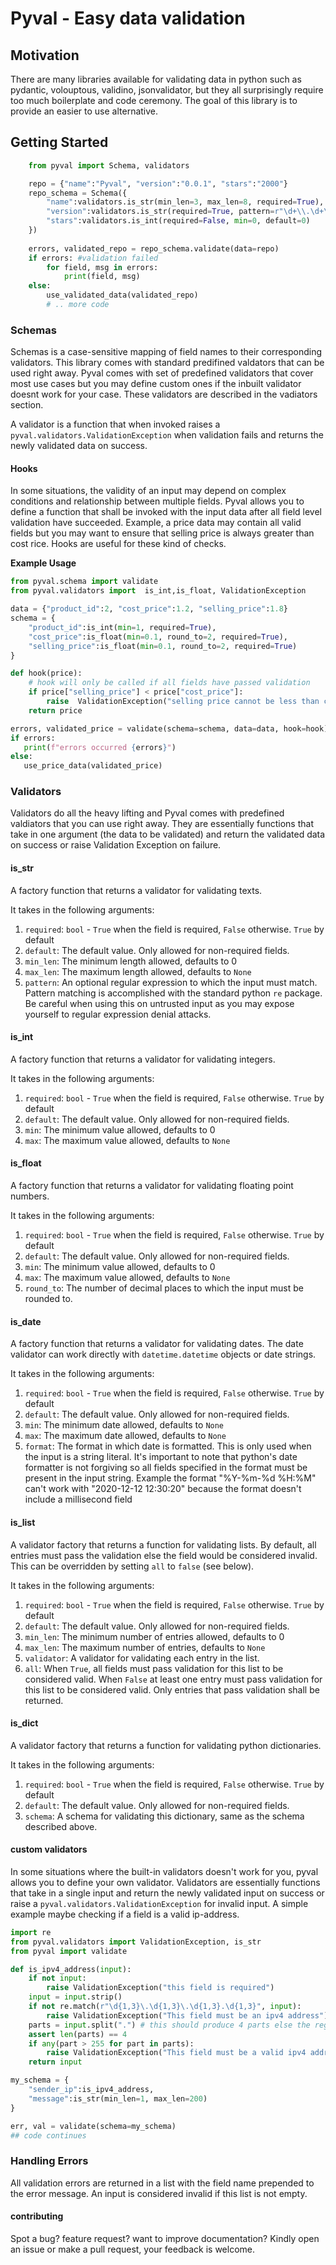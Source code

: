 # Pyval - Easy data validation 

## Motivation 
There are many libraries available for validating data in python such as pydantic, volouptous, validino, jsonvalidator,
but they all surprisingly require too much boilerplate and code ceremony. The goal of this library is to provide an
easier to use alternative. 


## Getting Started

```python
    from pyval import Schema, validators

    repo = {"name":"Pyval", "version":"0.0.1", "stars":"2000"} 
    repo_schema = Schema({
        "name":validators.is_str(min_len=3, max_len=8, required=True),
        "version":validators.is_str(required=True, pattern=r"\d+\\.\d+\\.\d+"),
        "stars":validators.is_int(required=False, min=0, default=0)
    })
    
    errors, validated_repo = repo_schema.validate(data=repo)
    if errors: #validation failed
        for field, msg in errors:
            print(field, msg)
    else:
        use_validated_data(validated_repo)
        # .. more code
```

### Schemas
Schemas is a case-sensitive mapping of field names to their corresponding validators. This library comes with standard
predifined valdators that can be used right away. Pyval comes with set of predefined validators that cover most use
cases but you may define custom ones if the inbuilt validator doesnt work for your case. These validators are described
in the vadiators section.

A validator is a function that when invoked raises a `pyval.validators.ValidationException` when validation fails and 
returns the newly validated data on success. 

#### Hooks
In some situations, the validity of an input may depend on complex conditions and relationship between multiple fields.
Pyval allows you to define a function that shall be invoked with the input data after all field level validation have
succeeded. Example, a price data may contain all valid fields but you may want to ensure that selling price is always
greater than cost rice. Hooks are useful for these kind of checks. 

**Example Usage**
```python
from pyval.schema import validate
from pyval.validators import  is_int,is_float, ValidationException

data = {"product_id":2, "cost_price":1.2, "selling_price":1.8}
schema = {
    "product_id":is_int(min=1, required=True),
    "cost_price":is_float(min=0.1, round_to=2, required=True), 
    "selling_price":is_float(min=0.1, round_to=2, required=True)
}

def hook(price): 
    # hook will only be called if all fields have passed validation 
    if price["selling_price"] < price["cost_price"]:
        raise  ValidationException("selling price cannot be less than cost price")
    return price

errors, validated_price = validate(schema=schema, data=data, hook=hook)
if errors:
   print(f"errors occurred {errors}")
else:
   use_price_data(validated_price)
```

### Validators
Validators do all the heavy lifting and Pyval comes with predefined valdiators that you can use right away.
They are essentially functions that take in one argument (the data to be validated) and return the validated data on
success or raise Validation Exception on failure. 

#### is_str 
A factory function that returns a validator for validating texts.
 
It takes in the following arguments:
1. `required`: `bool` - `True` when the field is required, `False` otherwise. `True` by default
2. `default`: The default value. Only allowed for non-required fields. 
3. `min_len`: The minimum length allowed, defaults to 0 
4. `max_len`: The maximum length allowed, defaults to `None`
5. `pattern`: An optional regular expression to which the input must match. Pattern matching is accomplished with 
              the standard python `re` package.  Be careful when using this on untrusted input as you may expose
              yourself to regular expression denial attacks. 

#### is_int
A factory function that returns a validator for validating integers.

It takes in the following arguments:
1. `required`: `bool` - `True` when the field is required, `False` otherwise. `True` by default
2. `default`: The default value. Only allowed for non-required fields. 
3. `min`: The minimum value allowed, defaults to 0 
4. `max`: The maximum value allowed, defaults to `None`


#### is_float
A factory function that returns a validator for validating floating point numbers. 

It takes in the following arguments:
1. `required`: `bool` - `True` when the field is required, `False` otherwise. `True` by default
2. `default`: The default value. Only allowed for non-required fields. 
3. `min`: The minimum value allowed, defaults to 0 
4. `max`: The maximum value allowed, defaults to `None`
5. `round_to`: The number of decimal places to which the input must be rounded to. 

#### is_date
A factory function that returns a validator for validating dates.
The date validator can work directly with `datetime.datetime` objects or date strings. 

It takes in the following arguments:
1. `required`: `bool` - `True` when the field is required, `False` otherwise. `True` by default
2. `default`: The default value. Only allowed for non-required fields. 
3. `min`: The minimum date allowed, defaults to `None` 
4. `max`: The maximum date allowed, defaults to `None`
5. `format`: The format in which date is formatted. This is only used when the input is a string literal. It's 
             important to note that python's date formatter is not forgiving so all fields specified in 
             the format must be present in the input string. Example the format "%Y-%m-%d %H:%M" can't work with
             "2020-12-12 12:30:20" because the format doesn't include a millisecond field

#### is_list
A validator factory that returns a function for validating lists. By default, all entries must pass the validation else
the field would be considered invalid. This can be overridden by setting `all` to `false` (see below). 

It takes in the following arguments:
1. `required`: `bool` - `True` when the field is required, `False` otherwise. `True` by default
2. `default`: The default value. Only allowed for non-required fields. 
3. `min_len`: The minimum number of entries allowed, defaults to 0
4. `max_len`: The maximum number of entries, defaults to `None`
5. `validator`: A validator for validating each entry in the list. 
6. `all`: When `True`, all fields must pass validation for this list to be considered valid. When `False` at least one
           entry must pass validation for this list to be considered valid. Only entries that pass validation shall 
           be returned. 

#### is_dict
A validator factory that returns a function for validating python dictionaries.

It takes in the following arguments:
1. `required`: `bool` - `True` when the field is required, `False` otherwise. `True` by default
2. `default`: The default value. Only allowed for non-required fields. 
5. `schema`: A schema for validating this dictionary, same as the schema described above. 

   
#### custom validators
In some situations where the built-in validators doesn't work for you, pyval allows you to define your own validator. 
Validators are essentially functions that take in a single input and return the newly validated input on success or 
raise a `pyval.validators.ValidationException` for invalid input. A simple example maybe checking if a field is a valid
ip-address. 
```python
import re
from pyval.validators import ValidationException, is_str
from pyval import validate

def is_ipv4_address(input):
    if not input:
        raise ValidationException("this field is required")
    input = input.strip()
    if not re.match(r"\d{1,3}\.\d{1,3}\.\d{1,3}.\d{1,3}", input):
        raise ValidationException("This field must be an ipv4 address")
    parts = input.split(".") # this should produce 4 parts else the regex text should have failed
    assert len(parts) == 4
    if any(part > 255 for part in parts):
        raise ValidationException("This field must be a valid ipv4 address") 
    return input

my_schema = {
    "sender_ip":is_ipv4_address,
    "message":is_str(min_len=1, max_len=200) 
}

err, val = validate(schema=my_schema)
## code continues
```  


### Handling Errors 
All validation errors are returned in a list with the field name prepended to the error message. An input is considered
invalid if this list is not empty. 

#### contributing
Spot a bug? feature request? want to improve documentation? Kindly open an issue or make a pull request, your feedback 
is welcome.



